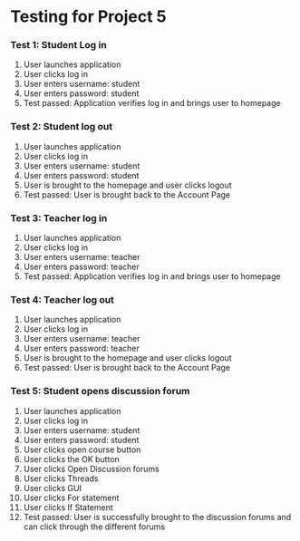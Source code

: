 # Testing for Project 5

### Test 1: Student Log in
1. User launches application
2. User clicks log in
3. User enters username: student
4. User enters password: student
5. Test passed: Application verifies log in and brings user to homepage

### Test 2: Student log out
1. User launches application
2. User clicks log in
3. User enters username: student
4. User enters password: student
5. User is brought to the homepage and user clicks logout
6. Test passed: User is brought back to the Account Page

### Test 3: Teacher log in
1. User launches application
2. User clicks log in
3. User enters username: teacher
4. User enters password: teacher
5. Test passed: Application verifies log in and brings user to homepage

### Test 4: Teacher log out
1. User launches application
2. User clicks log in
3. User enters username: teacher
4. User enters password: teacher
5. User is brought to the homepage and user clicks logout
6. Test passed: User is brought back to the Account Page

### Test 5: Student opens discussion forum
1. User launches application
2. User clicks log in
3. User enters username: student
4. User enters password: student
5. User clicks open course button
6. User clicks the OK button
7. User clicks Open Discussion forums
8. User clicks Threads
9. User clicks GUI
10. User clicks For statement
11. User clicks If Statement
12. Test passed: User is successfully brought to the discussion forums and can click through the different forums
